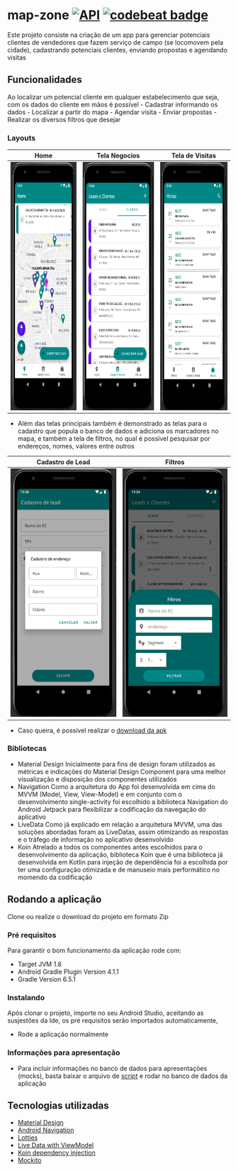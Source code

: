 # map-zone [![API](https://img.shields.io/badge/API-21%2B-brightgreen.svg?style=flat)](https://android-arsenal.com/api?level=21) [![codebeat badge](https://codebeat.co/badges/bedd8e90-a65b-4fb4-a36a-d5f6843e1b19)](https://codebeat.co/projects/github-com-newtoncesarroncari-map-zone-develop)

Este projeto consiste na criação de um app para gerenciar potenciais clientes de vendedores que fazem serviço de campo (se locomovem pela cidade), cadastrando potenciais clientes, enviando propostas e agendando visitas

## Funcionalidades

<p>Ao localizar um potencial cliente em qualquer estabelecimento que seja, com os dados do cliente em mãos é possível
- Cadastrar informando os dados
- Localizar a partir do mapa 
- Agendar visita
- Enviar propostas
- Realizar os diversos filtros que desejar</p>

### Layouts
Home             |  Tela Negocios    | Tela de Visitas 
:-------------------------:|:-------------------------:|:-------------------------:
<img src="https://github.com/NewtonCesarRoncari/map-zone/blob/develop/map_imgs/home_screen.PNG" width="250" height="560" title="Home"/> | <img src="https://github.com/NewtonCesarRoncari/map-zone/blob/develop/map_imgs/list_business_screen.PNG" width="250" height="560" title="Tela Negocios"/> | <img src="https://github.com/NewtonCesarRoncari/map-zone/blob/develop/map_imgs/list_visit_screen.PNG" width="250" height="560" title="Tela de Visitas"/>

- Além das telas principais também é demonstrado as telas para o cadastro que popula o banco de dados e adiciona os marcadores no mapa, e também a tela de filtros, no qual é possível pesquisar por endereços, nomes, valores entre outros

Cadastro de Lead            |  Filtros   
:-------------------------:|:-------------------------:
<img src="https://github.com/NewtonCesarRoncari/map-zone/blob/develop/map_imgs/register_lead_screen.PNG" width="250" height="560" title="Cadastro de Lead"/> | <img src="https://github.com/NewtonCesarRoncari/map-zone/blob/develop/map_imgs/filter_business_screen.PNG" width="250" height="560" title="Filtros"/>

- Caso queira, é possível realizar o <a href="https://github.com/NewtonCesarRoncari/map-zone/raw/develop/apk/map-zone.rar">download da apk<a/> 

### Bibliotecas

- Material Design
Inicialmente para fins de design foram utilizados as métricas e indicações do Material Design Component para uma melhor visualização e disposição dos componentes utilizados
- Navigation
Como a arquitetura do App foi desenvolvida em cima do MVVM (Model, View, View-Model) e em conjunto com o desenvolvimento single-activity foi escolhido a biblioteca Navigation
do Android Jetpack para flexibilizar a codificação da navegação do aplicativo
- LiveData
Como já explicado em relação a arquitetura MVVM, uma das soluções abordadas foram as LiveDatas, assim otimizando as respostas e o tráfego de informação no aplicativo desenvolvido
- Koin
Atrelado a todos os componentes antes escolhidos para o desenvolvimento da aplicação, biblioteca Koin que é uma biblioteca já desenvolvida em Kotlin para injeção de dependência
foi a escolhida por ter uma configuração otimizada e de manuseio mais performático no momendo da codificação

## Rodando a aplicação

Clone ou realize o download do projeto em formato Zip

### Pré requisitos

Para garantir o bom funcionamento da aplicação rode com: 
- Target JVM 1.8 
- Android Gradle Plugin Version 4.1.1 
- Gradle Version 6.5.1

### Instalando 

Após clonar o projeto, importe no seu Android Studio, aceitando as susjestões da Ide, os pré requisitos serão importados automaticamente,

- Rode a aplicação normalmente

### Informações para apresentação

- Para incluir informações no banco de dados para apresentações (mocks), basta baixar o arquivo de <a href="https://github.com/NewtonCesarRoncari/map-zone/blob/develop/script/mock_zone_map_script.txt">script<a/> e rodar no banco de dados da aplicação 

## Tecnologias utilizadas

- <a href="https://developer.android.com/guide/topics/ui/look-and-feel?hl=pt-br">Material Design<a/> 
- <a href="https://developer.android.com/guide/navigation?gclid=Cj0KCQiAvJXxBRCeARIsAMSkAppbYUXuaVm-tnHPOV9rH5RlVVScLrsUnhHxK-tbmHkYdTBeCDqU6aoaAphrEALw_wcB">Android Navigation</a>
- <a href="https://github.com/airbnb/lottie-android">Lotties</a>
- <a href="https://developer.android.com/topic/libraries/architecture/livedata">Live Data with ViewModel<a/>
- <a href="https://insert-koin.io/">Koin dependency injection<a/>
- <a href="https://site.mockito.org/">Mockito<a/>
